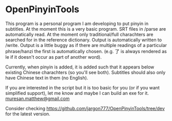 # OpenPinyinTools

This program is a personal program I am developing to put pinyin in subtitles.
At the moment this is a very basic program. SRT files in /parse are automatically read. At the moment only traditional/full charachters are searched for in the reference dictionary. Output is automatically written to /write. Output is a little buggy as if there are multiple readings of a particular phrase/hanzi the first is automatically chosen. (e.g. 了 is always rendered as le if it doesn't occur as part of another word).

Currently, when pinyin is added, it is added such that it appears below existing Chinese charachters (so you'll see both). Subtitles should also only have Chinese text in them (no English).

If you are interested in the script but it is too basic for you (or if you want simplified support), let me know and maybe I can build an exe for it.
muresan.matthew@gmail.com

Consider checking https://github.com/jargon777/OpenPinyinTools/tree/dev for the latest version.
